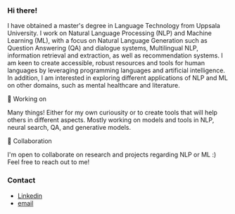 ### Hi there!
I have obtained a master's degree in Language Technology from Uppsala University. I work on Natural Language Processing (NLP) and Machine Learning (ML), with a focus on Natural Language Generation such as Question Answering (QA) and dialogue systems, Multilingual NLP, information retrieval and extraction, as well as recommendation systems. I am keen to create accessible, robust resources and tools for human languages by leveraging programming languages and artificial intelligence. In addition, I am interested in exploring different applications of NLP and ML on other domains, such as mental healthcare and literature.

🔭 Working on

Many things! Either for my own curiousity or to create tools that will help others in different aspects. Mostly working on models and tools in NLP, neural search, QA, and generative models.

🤝 Collaboration

I'm open to collaborate on research and projects regarding NLP or ML :) Feel free to reach out to me!

### Contact
- [Linkedin](https://www.linkedin.com/in/evelynkyl/)
- [email](mailto:evelyn.kyliu.uu@gmail.com)
